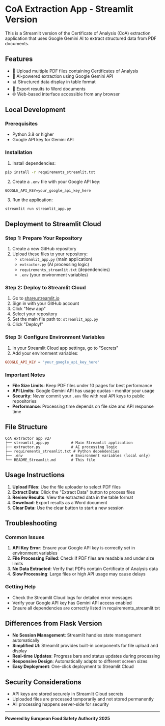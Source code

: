 # CoA Extraction App - Streamlit Version

This is a Streamlit version of the Certificate of Analysis (CoA) extraction application that uses Google Gemini AI to extract structured data from PDF documents.

## Features

- 📄 Upload multiple PDF files containing Certificates of Analysis
- 🤖 AI-powered extraction using Google Gemini API
- 📊 Structured data display in table format
- 💾 Export results to Word documents
- 🌐 Web-based interface accessible from any browser

## Local Development

### Prerequisites

- Python 3.8 or higher
- Google API key for Gemini API

### Installation

1. Install dependencies:
```bash
pip install -r requirements_streamlit.txt
```

2. Create a `.env` file with your Google API key:
```
GOOGLE_API_KEY=your_google_api_key_here
```

3. Run the application:
```bash
streamlit run streamlit_app.py
```

## Deployment to Streamlit Cloud

### Step 1: Prepare Your Repository

1. Create a new GitHub repository
2. Upload these files to your repository:
   - `streamlit_app.py` (main application)
   - `extractor.py` (AI processing logic)
   - `requirements_streamlit.txt` (dependencies)
   - `.env` (your environment variables)

### Step 2: Deploy to Streamlit Cloud

1. Go to [share.streamlit.io](https://share.streamlit.io)
2. Sign in with your GitHub account
3. Click "New app"
4. Select your repository
5. Set the main file path to: `streamlit_app.py`
6. Click "Deploy!"

### Step 3: Configure Environment Variables

1. In your Streamlit Cloud app settings, go to "Secrets"
2. Add your environment variables:
```toml
GOOGLE_API_KEY = "your_google_api_key_here"
```

### Important Notes

- **File Size Limits**: Keep PDF files under 10 pages for best performance
- **API Limits**: Google Gemini API has usage quotas - monitor your usage
- **Security**: Never commit your `.env` file with real API keys to public repositories
- **Performance**: Processing time depends on file size and API response time

## File Structure

```
CoA extractor app v2/
├── streamlit_app.py          # Main Streamlit application
├── extractor.py              # AI processing logic
├── requirements_streamlit.txt # Python dependencies
├── .env                      # Environment variables (local only)
└── README_Streamlit.md       # This file
```

## Usage Instructions

1. **Upload Files**: Use the file uploader to select PDF files
2. **Extract Data**: Click the "Extract Data" button to process files
3. **Review Results**: View the extracted data in the table format
4. **Download**: Export results as a Word document
5. **Clear Data**: Use the clear button to start a new session

## Troubleshooting

### Common Issues

1. **API Key Error**: Ensure your Google API key is correctly set in environment variables
2. **File Processing Failed**: Check if PDF files are readable and under size limits
3. **No Data Extracted**: Verify that PDFs contain Certificate of Analysis data
4. **Slow Processing**: Large files or high API usage may cause delays

### Getting Help

- Check the Streamlit Cloud logs for detailed error messages
- Verify your Google API key has Gemini API access enabled
- Ensure all dependencies are correctly listed in requirements_streamlit.txt

## Differences from Flask Version

- **No Session Management**: Streamlit handles state management automatically
- **Simplified UI**: Streamlit provides built-in components for file upload and display
- **Real-time Updates**: Progress bars and status updates during processing
- **Responsive Design**: Automatically adapts to different screen sizes
- **Easy Deployment**: One-click deployment to Streamlit Cloud

## Security Considerations

- API keys are stored securely in Streamlit Cloud secrets
- Uploaded files are processed temporarily and not stored permanently
- All processing happens server-side for security

---

**Powered by European Food Safety Authority 2025**